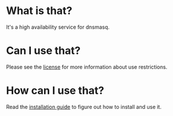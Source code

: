 # What is that?

It's a high availability service for dnsmasq.

# Can I use that?

Please see the [license](LICENSE) for more information about use restrictions.

# How can I use that?

Read the [installation guide](INSTALL.md) to figure out how to install and use it.